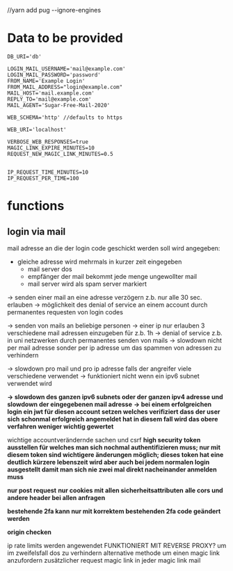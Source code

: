 //yarn add pug --ignore-engines

# Data to be provided

```.env
DB_URI='db'

LOGIN_MAIL_USERNAME='mail@example.com'
LOGIN_MAIL_PASSWORD='password'
FROM_NAME='Example Login'
FROM_MAIL_ADDRESS="login@example.com"
MAIL_HOST='mail.example.com'
REPLY_TO='mail@example.com'
MAIL_AGENT='Sugar-Free-Mail-2020'

WEB_SCHEMA='http' //defaults to https

WEB_URI='localhost'

VERBOSE_WEB_RESPONSES=true
MAGIC_LINK_EXPIRE_MINUTES=10
REQUEST_NEW_MAGIC_LINK_MINUTES=0.5


IP_REQUEST_TIME_MINUTES=10
IP_REQUEST_PER_TIME=100
```

# functions

## login via mail

mail adresse an die der login code geschickt werden soll wird angegeben:

-   gleiche adresse wird mehrmals in kurzer zeit eingegeben
    -   mail server dos
    -   empfänger der mail bekommt jede menge ungewollter mail
    -   mail server wird als spam server markiert

-> senden einer mail an eine adresse verzögern z.b. nur alle 30 sec. erlauben
-> möglichkeit des denial of service an einem account durch permanentes requesten von login codes

-> senden von mails an beliebige personen
-> einer ip nur erlauben 3 verschiedene mail adressen einzugeben für z.b. 1h
-> denial of service z.b. in uni netzwerken durch permanentes senden von mails
-> slowdown nicht per mail adresse sonder per ip adresse um das spammen von adressen zu verhindern

-> slowdown pro mail und pro ip adresse falls der angreifer viele verschiedene verwendet
-> funktioniert nicht wenn ein ipv6 subnet verwendet wird

**-> slowdown des ganzen ipv6 subnets oder der ganzen ipv4 adresse und slowdown der eingegebenen mail adresse**
**-> bei einem erfolgreichen login ein jwt für diesen account setzen welches verifiziert dass der user sich schonmal erfolgreich angemeldet hat in diesem fall wird das obere verfahren weniger wichtig gewertet**

wichtige accountverändernde sachen und csrf
**high security token ausstellen für welches man sich nochmal authentifizieren muss; nur mit diesem token sind wichtigere änderungen möglich; dieses token hat eine deutlich kürzere lebenszeit wird aber auch bei jedem normalen login ausgestellt damit man sich nie zwei mal direkt nacheinander anmelden muss**

**nur post request**
**nur cookies mit allen sicherheitsattributen**
**alle cors und andere header bei allen anfragen**

**bestehende 2fa kann nur mit korrektem bestehenden 2fa code geändert werden**

**origin checken**

ip rate limits werden angewendet
FUNKTIONIERT MIT REVERSE PROXY?
um im zweifelsfall dos zu verhindern alternative methode um einen magic link anzufordern
zusätzlicher request magic link in jeder magic link mail
